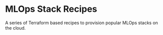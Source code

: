 # MLOps Stack Recipes

A series of Terraform based recipes to provision popular MLOps stacks on the cloud.


